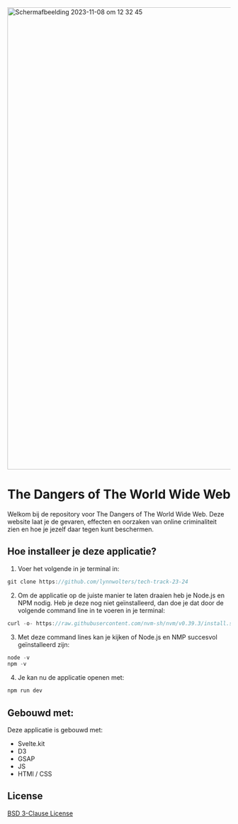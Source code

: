 <img width="1041" alt="Scherm­afbeelding 2023-11-08 om 12 32 45" src="https://github.com/lynnwolters/tech-track-23-24/assets/47858242/3136cd25-136b-4347-91c5-d4a594c5f2ae">

# The Dangers of The World Wide Web

Welkom bij de repository voor The Dangers of The World Wide Web. Deze website laat je de gevaren, effecten en oorzaken van online criminaliteit zien en hoe je jezelf daar tegen kunt beschermen.

## Hoe installeer je deze applicatie?

1. Voer het volgende in je terminal in:

```js
git clone https://github.com/lynnwolters/tech-track-23-24
```

2. Om de applicatie op de juiste manier te laten draaien heb je Node.js en NPM nodig. Heb je deze nog niet geïnstalleerd, dan doe je dat door de volgende command line in te voeren in je terminal: 

```js
curl -o- https://raw.githubusercontent.com/nvm-sh/nvm/v0.39.3/install.sh | bash
```

3. Met deze command lines kan je kijken of Node.js en NMP succesvol geïnstalleerd zijn:

```js
node -v 
npm -v 
```

4. Je kan nu de applicatie openen met:

```js
npm run dev
```

## Gebouwd met:

Deze applicatie is gebouwd met:

* Svelte.kit
* D3
* GSAP
* JS
* HTMl / CSS

## License

[BSD 3-Clause License](https://github.com/lynnwolters/matching-application/blob/main/LICENSE.md)
